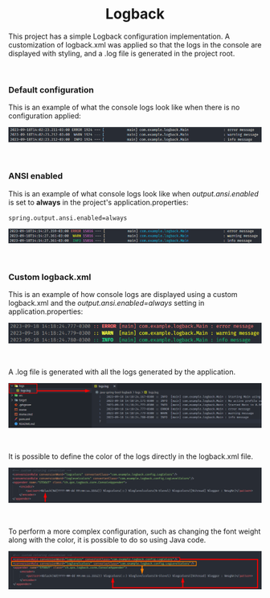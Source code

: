 <h1 align="center"><strong>Logback</strong></h1>

This project has a simple Logback configuration implementation. A customization of logback.xml was applied so that the logs in the console are displayed with styling, and a .log file is generated in the project root.

&nbsp;

### **Default configuration**

This is an example of what the console logs look like when there is no configuration applied:

<div align="center">
	<img src="resources/img/logback-default.png">
</div>

&nbsp;

### **ANSI enabled**

This is an example of what console logs look like when *output.ansi.enabled* is set to **always** in the project's application.properties:

```
spring.output.ansi.enabled=always
```

<div align="center">
	<img src="resources/img/logback-ansi-enabled.png">
</div>

&nbsp;

### **Custom logback.xml**

This is an example of how console logs are displayed using a custom logback.xml and the *output.ansi.enabled=always* setting in application.properties:

<div align="center">
	<img src="resources/img/custom-logback.png">
</div>

&nbsp;

A .log file is generated with all the logs generated by the application.

<div align="center">
	<img src="resources/img/logs-file.png">
</div>

&nbsp;

It is possible to define the color of the logs directly in the logback.xml file.

<div align="center">
	<img src="resources/img/custom-colors-black.png">
</div>

&nbsp;

To perform a more complex configuration, such as changing the font weight along with the color, it is possible to do so using Java code.

<div align="center">
	<img src="resources/img/custom-colors-xml.png">
</div>

